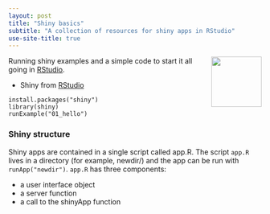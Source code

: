 ```yaml
---
layout: post
title: "Shiny basics"
subtitle: "A collection of resources for shiny apps in RStudio"
use-site-title: true
---
```


[<img src="https://www.rstudio.com/wp-content/uploads/2014/04/shiny.png" align="right" width="100">](https://www.rstudio.com)Running shiny examples and a simple code to start it all going in  [RStudio](https://shiny.rstudio.com).

- Shiny from [RStudio](https://shiny.rstudio.com/tutorial/written-tutorial/lesson1/)

```{r}
install.packages("shiny")
library(shiny)
runExample("01_hello")
```

### Shiny structure

Shiny apps are contained in a single script called app.R. The script `app.R` lives in a directory (for example, newdir/) and the app can be run with `runApp("newdir")`. `app.R` has three components:

- a user interface object
- a server function
- a call to the shinyApp function

